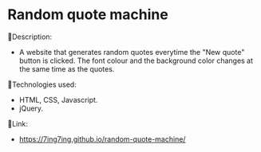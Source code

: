 # Random quote machine

:page_facing_up:Description:

- A website that generates random quotes everytime the "New quote" button is clicked. The font colour and the background color changes at the same time as the quotes.


:wrench:Technologies used:

- HTML, CSS, Javascript.
- jQuery.


:link:Link:
- https://7ing7ing.github.io/random-quote-machine/
